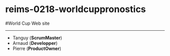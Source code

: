 # reims-0218-worldcuppronostics


#World Cup Web site 

-----------------

* Tanguy (**ScrumMaster**)
* Arnaud (**Developper**)
* Pierre (**ProductOwner**)
